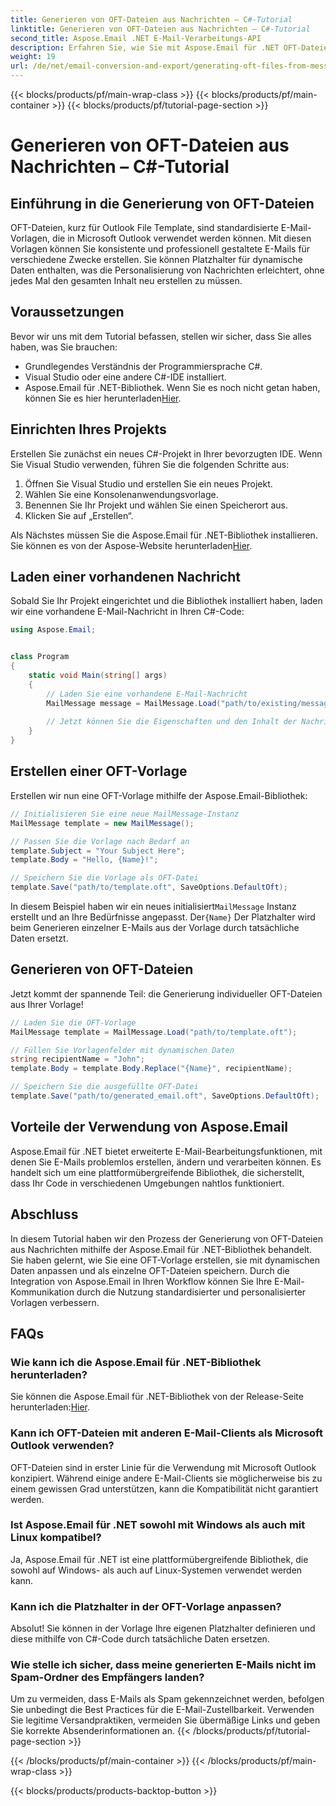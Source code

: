 ```yaml
---
title: Generieren von OFT-Dateien aus Nachrichten – C#-Tutorial
linktitle: Generieren von OFT-Dateien aus Nachrichten – C#-Tutorial
second_title: Aspose.Email .NET E-Mail-Verarbeitungs-API
description: Erfahren Sie, wie Sie mit Aspose.Email für .NET OFT-Dateien aus Nachrichten erstellen. Schritt-für-Schritt-Anleitung mit Quellcode für die effiziente Generierung von E-Mail-Vorlagen.
weight: 19
url: /de/net/email-conversion-and-export/generating-oft-files-from-messages-csharp-tutorial/
---
```


{{< blocks/products/pf/main-wrap-class >}}
{{< blocks/products/pf/main-container >}}
{{< blocks/products/pf/tutorial-page-section >}}

# Generieren von OFT-Dateien aus Nachrichten – C#-Tutorial


## Einführung in die Generierung von OFT-Dateien

OFT-Dateien, kurz für Outlook File Template, sind standardisierte E-Mail-Vorlagen, die in Microsoft Outlook verwendet werden können. Mit diesen Vorlagen können Sie konsistente und professionell gestaltete E-Mails für verschiedene Zwecke erstellen. Sie können Platzhalter für dynamische Daten enthalten, was die Personalisierung von Nachrichten erleichtert, ohne jedes Mal den gesamten Inhalt neu erstellen zu müssen.

## Voraussetzungen

Bevor wir uns mit dem Tutorial befassen, stellen wir sicher, dass Sie alles haben, was Sie brauchen:

- Grundlegendes Verständnis der Programmiersprache C#.
- Visual Studio oder eine andere C#-IDE installiert.
-  Aspose.Email für .NET-Bibliothek. Wenn Sie es noch nicht getan haben, können Sie es hier herunterladen[Hier](https://releases.aspose.com/email/net).

## Einrichten Ihres Projekts

Erstellen Sie zunächst ein neues C#-Projekt in Ihrer bevorzugten IDE. Wenn Sie Visual Studio verwenden, führen Sie die folgenden Schritte aus:

1. Öffnen Sie Visual Studio und erstellen Sie ein neues Projekt.
2. Wählen Sie eine Konsolenanwendungsvorlage.
3. Benennen Sie Ihr Projekt und wählen Sie einen Speicherort aus.
4. Klicken Sie auf „Erstellen“.

 Als Nächstes müssen Sie die Aspose.Email für .NET-Bibliothek installieren. Sie können es von der Aspose-Website herunterladen[Hier](https://releases.aspose.com/email/net).

## Laden einer vorhandenen Nachricht

Sobald Sie Ihr Projekt eingerichtet und die Bibliothek installiert haben, laden wir eine vorhandene E-Mail-Nachricht in Ihren C#-Code:

```csharp
using Aspose.Email;


class Program
{
    static void Main(string[] args)
    {
        // Laden Sie eine vorhandene E-Mail-Nachricht
        MailMessage message = MailMessage.Load("path/to/existing/message.eml");
        
        // Jetzt können Sie die Eigenschaften und den Inhalt der Nachricht erkunden
    }
}
```

## Erstellen einer OFT-Vorlage

Erstellen wir nun eine OFT-Vorlage mithilfe der Aspose.Email-Bibliothek:

```csharp
// Initialisieren Sie eine neue MailMessage-Instanz
MailMessage template = new MailMessage();

// Passen Sie die Vorlage nach Bedarf an
template.Subject = "Your Subject Here";
template.Body = "Hello, {Name}!";

// Speichern Sie die Vorlage als OFT-Datei
template.Save("path/to/template.oft", SaveOptions.DefaultOft);
```

 In diesem Beispiel haben wir ein neues initialisiert`MailMessage` Instanz erstellt und an Ihre Bedürfnisse angepasst. Der`{Name}` Der Platzhalter wird beim Generieren einzelner E-Mails aus der Vorlage durch tatsächliche Daten ersetzt.

## Generieren von OFT-Dateien

Jetzt kommt der spannende Teil: die Generierung individueller OFT-Dateien aus Ihrer Vorlage!

```csharp
// Laden Sie die OFT-Vorlage
MailMessage template = MailMessage.Load("path/to/template.oft");

// Füllen Sie Vorlagenfelder mit dynamischen Daten
string recipientName = "John";
template.Body = template.Body.Replace("{Name}", recipientName);

// Speichern Sie die ausgefüllte OFT-Datei
template.Save("path/to/generated_email.oft", SaveOptions.DefaultOft);
```

## Vorteile der Verwendung von Aspose.Email

Aspose.Email für .NET bietet erweiterte E-Mail-Bearbeitungsfunktionen, mit denen Sie E-Mails problemlos erstellen, ändern und verarbeiten können. Es handelt sich um eine plattformübergreifende Bibliothek, die sicherstellt, dass Ihr Code in verschiedenen Umgebungen nahtlos funktioniert.

## Abschluss

In diesem Tutorial haben wir den Prozess der Generierung von OFT-Dateien aus Nachrichten mithilfe der Aspose.Email für .NET-Bibliothek behandelt. Sie haben gelernt, wie Sie eine OFT-Vorlage erstellen, sie mit dynamischen Daten anpassen und als einzelne OFT-Dateien speichern. Durch die Integration von Aspose.Email in Ihren Workflow können Sie Ihre E-Mail-Kommunikation durch die Nutzung standardisierter und personalisierter Vorlagen verbessern.

## FAQs

### Wie kann ich die Aspose.Email für .NET-Bibliothek herunterladen?

 Sie können die Aspose.Email für .NET-Bibliothek von der Release-Seite herunterladen:[Hier](https://releases.aspose.com/email/net).

### Kann ich OFT-Dateien mit anderen E-Mail-Clients als Microsoft Outlook verwenden?

OFT-Dateien sind in erster Linie für die Verwendung mit Microsoft Outlook konzipiert. Während einige andere E-Mail-Clients sie möglicherweise bis zu einem gewissen Grad unterstützen, kann die Kompatibilität nicht garantiert werden.

### Ist Aspose.Email für .NET sowohl mit Windows als auch mit Linux kompatibel?

Ja, Aspose.Email für .NET ist eine plattformübergreifende Bibliothek, die sowohl auf Windows- als auch auf Linux-Systemen verwendet werden kann.

### Kann ich die Platzhalter in der OFT-Vorlage anpassen?

Absolut! Sie können in der Vorlage Ihre eigenen Platzhalter definieren und diese mithilfe von C#-Code durch tatsächliche Daten ersetzen.

### Wie stelle ich sicher, dass meine generierten E-Mails nicht im Spam-Ordner des Empfängers landen?

Um zu vermeiden, dass E-Mails als Spam gekennzeichnet werden, befolgen Sie unbedingt die Best Practices für die E-Mail-Zustellbarkeit. Verwenden Sie legitime Versandpraktiken, vermeiden Sie übermäßige Links und geben Sie korrekte Absenderinformationen an.
{{< /blocks/products/pf/tutorial-page-section >}}

{{< /blocks/products/pf/main-container >}}
{{< /blocks/products/pf/main-wrap-class >}}

{{< blocks/products/products-backtop-button >}}

